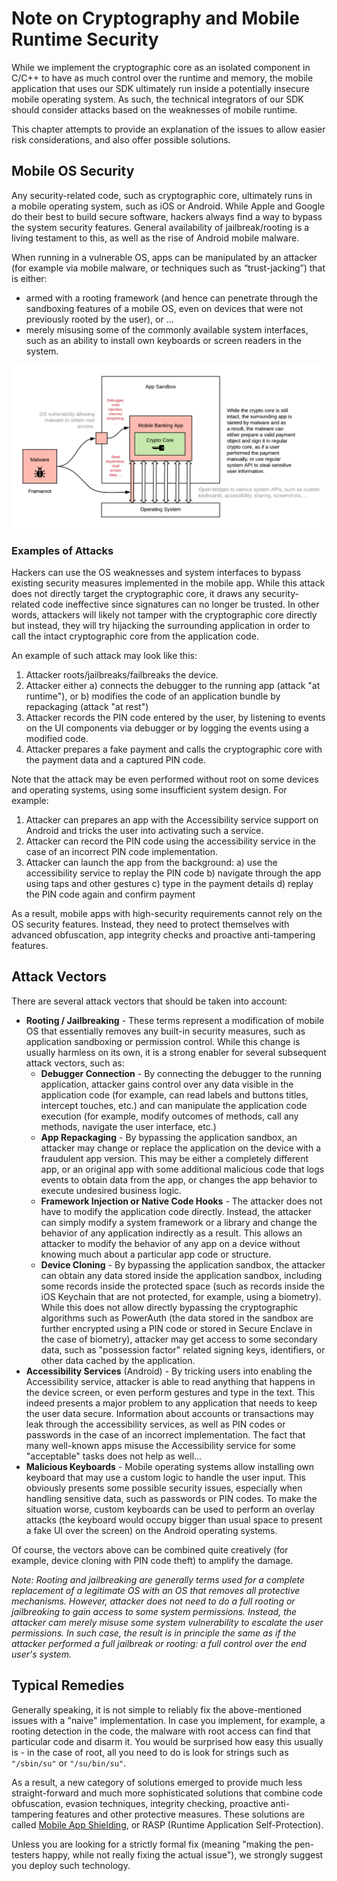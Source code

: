 # Note on Cryptography and Mobile Runtime Security

While we implement the cryptographic core as an isolated component in C/C++ to have as much control over the runtime and memory, the mobile application that uses our SDK ultimately run inside a potentially insecure mobile operating system. As such, the technical integrators of our SDK should consider attacks based on the weaknesses of mobile runtime.

This chapter attempts to provide an explanation of the issues to allow easier risk considerations, and also offer possible solutions.

## Mobile OS Security

Any security-related code, such as cryptographic core, ultimately runs in a mobile operating system, such as iOS or Android. While Apple and Google do their best to build secure software, hackers always find a way to bypass the system security features. General availability of jailbreak/rooting is a living testament to this, as well as the rise of Android mobile malware.

When running in a vulnerable OS, apps can be manipulated by an attacker (for example via mobile malware, or techniques such as “trust-jacking”) that is either:

- armed with a rooting framework (and hence can penetrate through the sandboxing features of a mobile OS, even on devices that were not previously rooted by the user), or …
- merely misusing some of the commonly available system interfaces, such as an ability to install own keyboards or screen readers in the system.

![ Weaknesses in Mobile Runtime ](./images/runtime-01.png)

### Examples of Attacks

Hackers can use the OS weaknesses and system interfaces to bypass existing security measures implemented in the mobile app. While this attack does not directly target the cryptographic core, it draws any security-related code ineffective since signatures can no longer be trusted. In other words, attackers will likely not tamper with the cryptographic core directly but instead, they will try hijacking the surrounding application in order to call the intact cryptographic core from the application code.

An example of such attack may look like this:

1. Attacker roots/jailbreaks/failbreaks the device.
2. Attacker either
  a) connects the debugger to the running app (attack "at runtime"), or
  b) modifies the code of an application bundle by repackaging (attack "at rest")
3. Attacker records the PIN code entered by the user, by listening to events on the UI components via debugger or by logging the events using a modified code.
4. Attacker prepares a fake payment and calls the cryptographic core with the payment data and a captured PIN code.

Note that the attack may be even performed without root on some devices and operating systems, using some insufficient system design. For example:

1. Attacker can prepares an app with the Accessibility service support on Android and tricks the user into activating such a service.
2. Attacker can record the PIN code using the accessibility service in the case of an incorrect PIN code implementation.
3. Attacker can launch the app from the background:
  a) use the accessibility service to replay the PIN code
  b) navigate through the app using taps and other gestures
  c) type in the payment details
  d) replay the PIN code again and confirm payment

As a result, mobile apps with high-security requirements cannot rely on the OS security features. Instead, they need to protect themselves with advanced obfuscation, app integrity checks and proactive anti-tampering features.

## Attack Vectors

There are several attack vectors that should be taken into account:

- **Rooting / Jailbreaking** - These terms represent a modification of mobile OS that essentially removes any built-in security measures, such as application sandboxing or permission control. While this change is usually harmless on its own, it is a strong enabler for several subsequent attack vectors, such as:
    - **Debugger Connection** - By connecting the debugger to the running application, attacker gains control over any data visible in the application code (for example, can read labels and buttons titles, intercept touches, etc.) and can manipulate the application code execution (for example, modify outcomes of methods, call any methods, navigate the user interface, etc.)
    - **App Repackaging** - By bypassing the application sandbox, an attacker may change or replace the application on the device with a fraudulent app version. This may be either a completely different app, or an original app  with some additional malicious code that logs events to obtain data from the app, or changes the app behavior to execute undesired business logic.
    - **Framework Injection or Native Code Hooks** - The attacker does not have to modify the application code directly. Instead, the attacker can simply modify a system framework or a library and change the behavior of any application indirectly as a result. This allows an attacker to modify the behavior of any app on a device without knowing much about a particular app code or structure.
    - **Device Cloning** - By bypassing the application sandbox, the attacker can obtain any data stored inside the application sandbox, including some records inside the protected space (such as records inside the iOS Keychain that are not protected, for example, using a biometry). While this does not allow directly bypassing the cryptographic algorithms such as PowerAuth (the data stored in the sandbox are further encrypted using a PIN code or stored in Secure Enclave in the case of biometry), attacker may get access to some secondary data, such as "possession factor" related signing keys, identifiers, or other data cached by the application.
- **Accessibility Services** (Android) - By tricking users into enabling the Accessibility service, attacker is able to read anything that happens in the device screen, or even perform gestures and type in the text. This indeed presents a major problem to any application that needs to keep the user data secure. Information about accounts or transactions may leak through the accessibility services, as well as PIN codes or passwords in the case of an incorrect implementation. The fact that many well-known apps misuse the Accessibility service for some "acceptable" tasks does not help as well...
- **Malicious Keyboards** - Mobile operating systems allow installing own keyboard that may use a custom logic to handle the user input. This obviously presents some possible security issues, especially when handling sensitive data, such as passwords or PIN codes. To make the situation worse, custom keyboards can be used to perform an overlay attacks (the keyboard would occupy bigger than usual space to present a fake UI over the screen) on the Android operating systems.

Of course, the vectors above can be combined quite creatively (for example, device cloning with PIN code theft) to amplify the damage.

_Note: Rooting and jailbreaking are generally terms used for a complete replacement of a legitimate OS with an OS that removes all protective mechanisms. However, attacker does not need to do a full rooting or jailbreaking to gain access to some system permissions. Instead, the attacker cam merely misuse some system vulnerability to escalate the user permissions. In such case, the result is in principle the same as if the attacker performed a full jailbreak or rooting: a full control over the end user's system._

## Typical Remedies

Generally speaking, it is not simple to reliably fix the above-mentioned issues with a "naive" implementation. In case you implement, for example, a rooting detection in the code, the malware with root access can find that particular code and disarm it. You would be surprised how easy this usually is - in the case of root, all you need to do is look for strings such as `"/sbin/su"` or `"/su/bin/su"`.

As a result, a new category of solutions emerged to provide much less straight-forward and much more sophisticated solutions that combine code obfuscation, evasion techniques, integrity checking, proactive anti-tampering features and other protective measures. These solutions are called [Mobile App Shielding](https://wultra.com/mobile-app-shielding), or RASP (Runtime Application Self-Protection).

Unless you are looking for a strictly formal fix (meaning "making the pen-testers happy, while not really fixing the actual issue"), we strongly suggest you deploy such technology.
